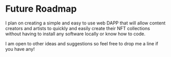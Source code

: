 # Future Roadmap

I plan on creating a simple and easy to use web DAPP that will allow content creators and artists to quickly and easily create their NFT collections without having to install any software locally or know how to code.

I am open to other ideas and suggestions so feel free to drop me a line if you have any!
